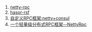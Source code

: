 >
1. [netty-rpc](https://github.com/patterncat/netty-rpc)
2. [hasor-rsf](https://gitee.com/zycgit/hasor/blob/master/hasor-rsf/README.md)
3. [自定义RPC框架:netty+consul](https://github.com/jiangmin168168/jim-framework)
4. [一个轻量级分布式RPC框架--NettyRpc](http://www.cnblogs.com/luxiaoxun/p/5272384.html)
